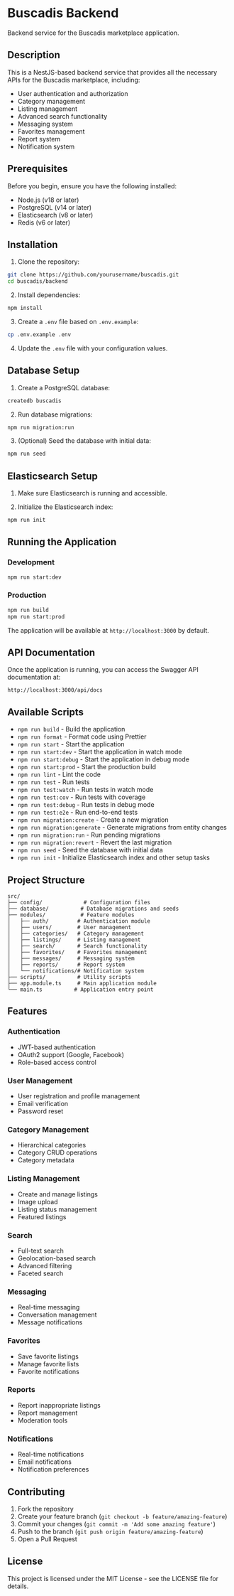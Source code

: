 # Buscadis Backend

Backend service for the Buscadis marketplace application.

## Description

This is a NestJS-based backend service that provides all the necessary APIs for the Buscadis marketplace, including:

- User authentication and authorization
- Category management
- Listing management
- Advanced search functionality
- Messaging system
- Favorites management
- Report system
- Notification system

## Prerequisites

Before you begin, ensure you have the following installed:

- Node.js (v18 or later)
- PostgreSQL (v14 or later)
- Elasticsearch (v8 or later)
- Redis (v6 or later)

## Installation

1. Clone the repository:
```bash
git clone https://github.com/yourusername/buscadis.git
cd buscadis/backend
```

2. Install dependencies:
```bash
npm install
```

3. Create a `.env` file based on `.env.example`:
```bash
cp .env.example .env
```

4. Update the `.env` file with your configuration values.

## Database Setup

1. Create a PostgreSQL database:
```bash
createdb buscadis
```

2. Run database migrations:
```bash
npm run migration:run
```

3. (Optional) Seed the database with initial data:
```bash
npm run seed
```

## Elasticsearch Setup

1. Make sure Elasticsearch is running and accessible.

2. Initialize the Elasticsearch index:
```bash
npm run init
```

## Running the Application

### Development
```bash
npm run start:dev
```

### Production
```bash
npm run build
npm run start:prod
```

The application will be available at `http://localhost:3000` by default.

## API Documentation

Once the application is running, you can access the Swagger API documentation at:
```
http://localhost:3000/api/docs
```

## Available Scripts

- `npm run build` - Build the application
- `npm run format` - Format code using Prettier
- `npm run start` - Start the application
- `npm run start:dev` - Start the application in watch mode
- `npm run start:debug` - Start the application in debug mode
- `npm run start:prod` - Start the production build
- `npm run lint` - Lint the code
- `npm run test` - Run tests
- `npm run test:watch` - Run tests in watch mode
- `npm run test:cov` - Run tests with coverage
- `npm run test:debug` - Run tests in debug mode
- `npm run test:e2e` - Run end-to-end tests
- `npm run migration:create` - Create a new migration
- `npm run migration:generate` - Generate migrations from entity changes
- `npm run migration:run` - Run pending migrations
- `npm run migration:revert` - Revert the last migration
- `npm run seed` - Seed the database with initial data
- `npm run init` - Initialize Elasticsearch index and other setup tasks

## Project Structure

```
src/
├── config/             # Configuration files
├── database/          # Database migrations and seeds
├── modules/           # Feature modules
│   ├── auth/         # Authentication module
│   ├── users/        # User management
│   ├── categories/   # Category management
│   ├── listings/     # Listing management
│   ├── search/       # Search functionality
│   ├── favorites/    # Favorites management
│   ├── messages/     # Messaging system
│   ├── reports/      # Report system
│   └── notifications/# Notification system
├── scripts/          # Utility scripts
├── app.module.ts     # Main application module
└── main.ts          # Application entry point
```

## Features

### Authentication
- JWT-based authentication
- OAuth2 support (Google, Facebook)
- Role-based access control

### User Management
- User registration and profile management
- Email verification
- Password reset

### Category Management
- Hierarchical categories
- Category CRUD operations
- Category metadata

### Listing Management
- Create and manage listings
- Image upload
- Listing status management
- Featured listings

### Search
- Full-text search
- Geolocation-based search
- Advanced filtering
- Faceted search

### Messaging
- Real-time messaging
- Conversation management
- Message notifications

### Favorites
- Save favorite listings
- Manage favorite lists
- Favorite notifications

### Reports
- Report inappropriate listings
- Report management
- Moderation tools

### Notifications
- Real-time notifications
- Email notifications
- Notification preferences

## Contributing

1. Fork the repository
2. Create your feature branch (`git checkout -b feature/amazing-feature`)
3. Commit your changes (`git commit -m 'Add some amazing feature'`)
4. Push to the branch (`git push origin feature/amazing-feature`)
5. Open a Pull Request

## License

This project is licensed under the MIT License - see the LICENSE file for details. 